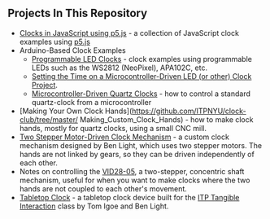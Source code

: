 
## Projects In This Repository

* [Clocks in JavaScript using p5.js](https://github.com/ITPNYU/clock-club/tree/master/P5JS_examples) - a collection of JavaScript clock examples using [p5.js](https://p5js.org)
* Arduino-Based Clock Examples
   * [Programmable LED Clocks](https://github.com/ITPNYU/clock-club/tree/master/Programmable_LED_examples) - clock examples using programmable LEDs such as the WS2812 (NeoPixel), APA102C, etc.
   * [Setting the Time on a Microcontroller-Driven LED (or other) Clock Project](https://github.com/ITPNYU/clock-club/tree/master/Microcontroller_Time_Setting_Methods). 
   * [Microcontroller-Driven Quartz Clocks](https://github.com/ITPNYU/clock-club/tree/master/Analog_Clock_Control) - how to control a standard quartz-clock from a microcontroller
* [Making Your Own Clock Hands](https://github.com/ITPNYU/clock-club/tree/master/ Making_Custom_Clock_Hands) - how to make clock hands, mostly for quartz clocks, using a small CNC mill.
* [Two Stepper Motor-Driven Clock Mechanism](https://github.com/ITPNYU/clock-club/tree/master/two_stepper_clock_mechanism) - a custom clock mechanism designed by Ben Light, which uses two stepper motors. The hands are not linked by gears, so they can be driven independently of each other.
* Notes on controlling the [VID28-05](VID28-05_mechanism), a two-stepper, concentric shaft mechanism, useful for when you want to make clocks where the two hands are not coupled to each other's movement. 
* [Tabletop Clock](TabletopClock001) - a tabletop clock device built for the [ITP Tangible Interaction](https://itp.nyu.edu/classes/tangible-interaction) class by Tom Igoe and Ben Light.
